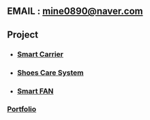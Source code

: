 ## EMAIL : **mine0890@naver.com**
## Project
- ### [Smart Carrier](https://github.com/te31eawq/SmartCarrier_project)

- ### [Shoes Care System](https://github.com/te31eawq/ShoesCareSystem_project)

- ### [Smart FAN](https://github.com/te31eawq/FAN_Project)

### [Portfolio](https://github.com/te31eawq/class)
